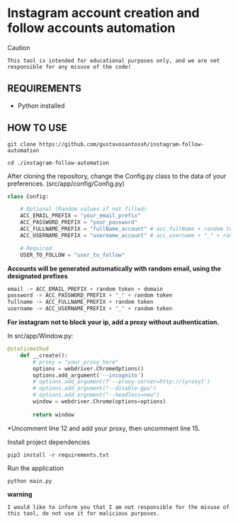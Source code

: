 # Instagram account creation and follow accounts automation

> [!CAUTION]
> ```This tool is intended for educational purposes only, and we are not responsible for any misuse of the code!```

## REQUIREMENTS

- Python installed

## HOW TO USE

```
git clone https://github.com/gustavosantossh/instagram-follow-automation

cd ./instagram-follow-automation
```

After cloning the repository, change the Config.py class to the data of your preferences. (src/app/config/Config.py)

```python
class Config:

    # Optional (Random values if not filled)
    ACC_EMAIL_PREFIX = "your_email_prefix" 
    ACC_PASSWORD_PREFIX = "your_password" 
    ACC_FULLNAME_PREFIX = "fullName_account" # acc_fullName + random token
    ACC_USERNAME_PREFIX = "username_account" # acc_username + "_" + random token

    # Required
    USER_TO_FOLLOW = "user_to_follow"
```

**Accounts will be generated automatically with random email, using the designated prefixes** 

```python
email -> ACC_EMAIL_PREFIX + random token + domain
password -> ACC_PASSWORD_PREFIX + "_" + random token
fullname -> ACC_FULLNAME_PREFIX + random token
username -> ACC_USERNAME_PREFIX + "_" + random token
```

**For instagram not to block your ip, add a proxy without authentication.**

In src/app/Window.py:

```python
@staticmethod
    def __create():
        # proxy = "your_proxy_here"
        options = webdriver.ChromeOptions()
        options.add_argument('--incognito')
        # options.add_argument(f'--proxy-server=http://{proxy}')
        # options.add_argument("--disable-gpu")
        # options.add_argument("--headless=new")
        window = webdriver.Chrome(options=options)
        
        return window
```
*Uncomment line 12 and add your proxy, then uncomment line 15.

Install project dependencies

```
pip3 install -r requirements.txt
```

Run the application

```
python main.py
```

**warning**

```console
I would like to inform you that I am not responsible for the misuse of this tool, do not use it for malicious purposes.
```
